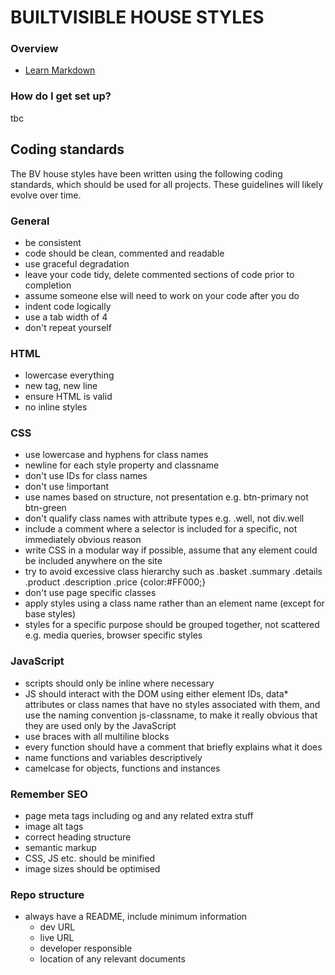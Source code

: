 # BUILTVISIBLE HOUSE STYLES #

### Overview ###

* [Learn Markdown](https://bitbucket.org/tutorials/markdowndemo)

### How do I get set up? ###

tbc

## Coding standards ##

The BV house styles have been written using the following coding standards, which should be used for all projects. These guidelines will likely evolve over time.

### General ###

* be consistent
* code should be clean, commented and readable
* use graceful degradation
* leave your code tidy, delete commented sections of code prior to completion
* assume someone else will need to work on your code after you do
* indent code logically
* use a tab width of 4
* don't repeat yourself

### HTML ###

* lowercase everything
* new tag, new line
* ensure HTML is valid
* no inline styles

### CSS ###

* use lowercase and hyphens for class names
* newline for each style property and classname
* don't use IDs for class names
* don't use !important
* use names based on structure, not presentation e.g. btn-primary not btn-green
* don't qualify class names with attribute types e.g. .well, not div.well 
* include a comment where a selector is included for a specific, not immediately obvious reason
* write CSS in a modular way if possible, assume that any element could be included anywhere on the site
* try to avoid excessive class hierarchy such as .basket .summary .details .product .description .price {color:#FF000;}
* don't use page specific classes
* apply styles using a class name rather than an element name (except for base styles)
* styles for a specific purpose should be grouped together, not scattered e.g. media queries, browser specific styles

### JavaScript ###

* scripts should only be inline where necessary
* JS should interact with the DOM using either element IDs, data* attributes or class names that have no styles associated with them, and use the naming convention js-classname, to make it really obvious that they are used only by the JavaScript
* use braces with all multiline blocks
* every function should have a comment that briefly explains what it does
* name functions and variables descriptively
* camelcase for objects, functions and instances

### Remember SEO ###

* page meta tags including og and any related extra stuff
* image alt tags
* correct heading structure
* semantic markup
* CSS, JS etc. should be minified
* image sizes should be optimised

### Repo structure ###

* always have a README, include minimum information
	* dev URL
	* live URL
	* developer responsible
	* location of any relevant documents

